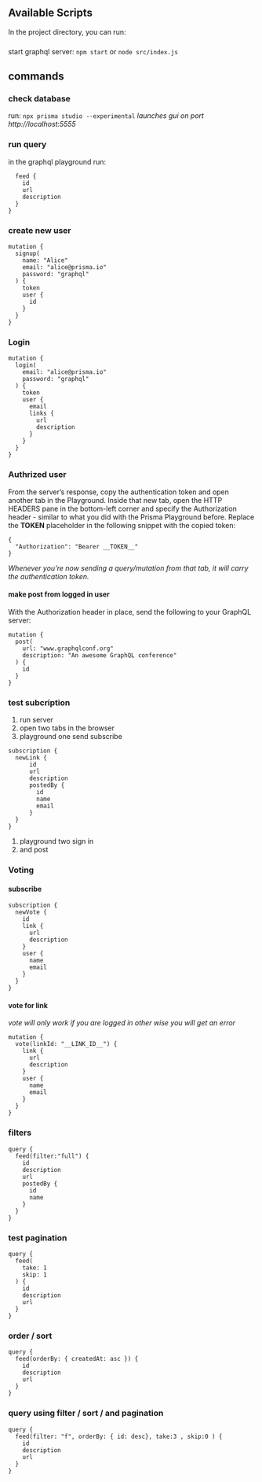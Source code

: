 ## Available Scripts

In the project directory, you can run:

###

start graphql server: `npm start` or `node src/index.js`

## commands

### check database

run: `npx prisma studio --experimental`
_launches gui on port http://localhost:5555_

### run query

in the graphql playground run:

```query {
  feed {
    id
    url
    description
  }
}
```

### create new user

```
mutation {
  signup(
    name: "Alice"
    email: "alice@prisma.io"
    password: "graphql"
  ) {
    token
    user {
      id
    }
  }
}
```

### Login

```
mutation {
  login(
    email: "alice@prisma.io"
    password: "graphql"
  ) {
    token
    user {
      email
      links {
        url
        description
      }
    }
  }
}
```

### Authrized user

From the server’s response, copy the authentication token and open another tab in the Playground. Inside that new tab, open the HTTP HEADERS pane in the bottom-left corner and specify the Authorization header - similar to what you did with the Prisma Playground before. Replace the **TOKEN** placeholder in the following snippet with the copied token:

```
{
  "Authorization": "Bearer __TOKEN__"
}
```

_Whenever you’re now sending a query/mutation from that tab, it will carry the authentication token._

#### make post from logged in user

With the Authorization header in place, send the following to your GraphQL server:

```
mutation {
  post(
    url: "www.graphqlconf.org"
    description: "An awesome GraphQL conference"
  ) {
    id
  }
}
```

### test subcription

1. run server
1. open two tabs in the browser
1. playground one send subscribe

```
subscription {
  newLink {
      id
      url
      description
      postedBy {
        id
        name
        email
      }
  }
}
```

1. playground two sign in
1. and post

### Voting

#### subscribe

```
subscription {
  newVote {
    id
    link {
      url
      description
    }
    user {
      name
      email
    }
  }
}
```

#### vote for link

_vote will only work if you are logged in other wise you will get an error_

```
mutation {
  vote(linkId: "__LINK_ID__") {
    link {
      url
      description
    }
    user {
      name
      email
    }
  }
}
```

### filters

```
query {
  feed(filter:"full") {
    id
  	description
    url
    postedBy {
      id
      name
    }
  }
}
```

### test pagination

```
query {
  feed(
    take: 1
    skip: 1
  ) {
    id
    description
    url
  }
}
```

### order / sort

```
query {
  feed(orderBy: { createdAt: asc }) {
    id
    description
    url
  }
}
```

### query using filter / sort / and pagination

```
query {
  feed(filter: "f", orderBy: { id: desc}, take:3 , skip:0 ) {
    id
    description
    url
  }
}
```
